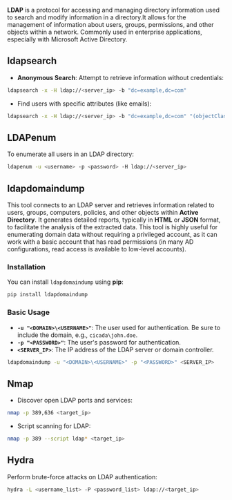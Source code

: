 **LDAP** is a protocol for accessing and managing directory information used to search and modify information in a directory.It allows for the management of information about users, groups, permissions, and other objects within a network. Commonly used in enterprise applications, especially with Microsoft Active Directory.

## ldapsearch
- **Anonymous Search**: Attempt to retrieve information without credentials:
```bash
ldapsearch -x -H ldap://<server_ip> -b "dc=example,dc=com"
```

- Find users with specific attributes (like emails):
```bash
ldapsearch -x -H ldap://<server_ip> -b "dc=example,dc=com" "(objectClass=person)" mail
```
## LDAPenum
To enumerate all users in an LDAP directory:

```bash
ldapenum -u <username> -p <password> -H ldap://<server_ip>
```

## ldapdomaindump
This tool connects to an LDAP server and retrieves information related to users, groups, computers, policies, and other objects within **Active Directory**. It generates detailed reports, typically in **HTML** or **JSON** format, to facilitate the analysis of the extracted data. This tool is highly useful for enumerating domain data without requiring a privileged account, as it can work with a basic account that has read permissions (in many AD configurations, read access is available to low-level accounts).

### Installation

You can install `ldapdomaindump` using **pip**:
```bash
pip install ldapdomaindump
```

### Basic Usage
- **`-u "<DOMAIN>\<USERNAME>"`**: The user used for authentication. Be sure to include the domain, e.g., `cicada\john.doe`.
- **`-p "<PASSWORD>"`**: The user's password for authentication.
- **`<SERVER_IP>`**: The IP address of the LDAP server or domain controller.
```bash
ldapdomaindump -u "<DOMAIN>\<USERNAME>" -p "<PASSWORD>" <SERVER_IP>
```

## Nmap
- Discover open LDAP ports and services:
```bash
nmap -p 389,636 <target_ip>
```

- Script scanning for LDAP:
```bash
nmap -p 389 --script ldap* <target_ip>
```


## Hydra
Perform brute-force attacks on LDAP authentication:
```bash
hydra -L <username_list> -P <password_list> ldap://<target_ip>
```